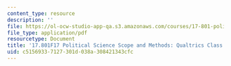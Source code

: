 ```yaml
---
content_type: resource
description: ''
file: https://ol-ocw-studio-app-qa.s3.amazonaws.com/courses/17-801-political-science-scope-and-methods-fall-2017/c51569337127301d038a308421343cfc_MIT17_801F17_Qualtrics.pdf
file_type: application/pdf
resourcetype: Document
title: '17.801F17 Political Science Scope and Methods: Qualtrics Class'
uid: c5156933-7127-301d-038a-308421343cfc
---
```

